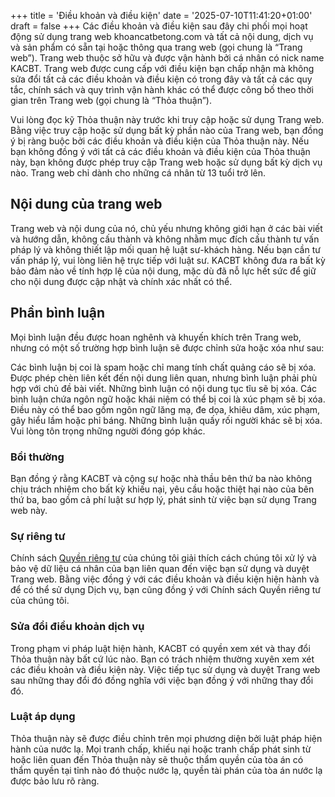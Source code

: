 +++
title = 'Điều khoản và điều kiện'
date = '2025-07-10T11:41:20+01:00'
draft = false
+++
Các điều khoản và điều kiện sau đây chi phối mọi hoạt động sử dụng trang web khoancatbetong.com và tất cả nội dung, dịch vụ và sản phẩm có sẵn tại hoặc thông qua trang web (gọi chung là “Trang web”). Trang web thuộc sở hữu và được vận hành bởi cá nhân có nick name KACBT. Trang web được cung cấp với điều kiện bạn chấp nhận mà không sửa đổi tất cả các điều khoản và điều kiện có trong đây và tất cả các quy tắc, chính sách và quy trình vận hành khác có thể được công bố theo thời gian trên Trang web (gọi chung là “Thỏa thuận”).

Vui lòng đọc kỹ Thỏa thuận này trước khi truy cập hoặc sử dụng Trang web. Bằng việc truy cập hoặc sử dụng bất kỳ phần nào của Trang web, bạn đồng ý bị ràng buộc bởi các điều khoản và điều kiện của Thỏa thuận này. Nếu bạn không đồng ý với tất cả các điều khoản và điều kiện của Thỏa thuận này, bạn không được phép truy cập Trang web hoặc sử dụng bất kỳ dịch vụ nào. Trang web chỉ dành cho những cá nhân từ 13 tuổi trở lên.

## Nội dung của trang web
Trang web và nội dung của nó, chủ yếu nhưng không giới hạn ở các bài viết và hướng dẫn, không cấu thành và không nhằm mục đích cấu thành tư vấn pháp lý và không thiết lập mối quan hệ luật sư-khách hàng. Nếu bạn cần tư vấn pháp lý, vui lòng liên hệ trực tiếp với luật sư. KACBT không đưa ra bất kỳ bảo đảm nào về tính hợp lệ của nội dung, mặc dù đã nỗ lực hết sức để giữ cho nội dung được cập nhật và chính xác nhất có thể.

## Phần bình luận
Mọi bình luận đều được hoan nghênh và khuyến khích trên Trang web, nhưng có một số trường hợp bình luận sẽ được chỉnh sửa hoặc xóa như sau:

Các bình luận bị coi là spam hoặc chỉ mang tính chất quảng cáo sẽ bị xóa. Được phép chèn liên kết đến nội dung liên quan, nhưng bình luận phải phù hợp với chủ đề bài viết.
Những bình luận có nội dung tục tĩu sẽ bị xóa.
Các bình luận chứa ngôn ngữ hoặc khái niệm có thể bị coi là xúc phạm sẽ bị xóa. Điều này có thể bao gồm ngôn ngữ lăng mạ, đe dọa, khiêu dâm, xúc phạm, gây hiểu lầm hoặc phỉ báng.
Những bình luận quấy rối người khác sẽ bị xóa. Vui lòng tôn trọng những người đóng góp khác.

### Bồi thường
Bạn đồng ý rằng KACBT và cộng sự hoặc nhà thầu bên thứ ba nào không chịu trách nhiệm cho bất kỳ khiếu nại, yêu cầu hoặc thiệt hại nào của bên thứ ba, bao gồm cả phí luật sư hợp lý, phát sinh từ việc bạn sử dụng Trang web này.

### Sự riêng tư
Chính sách [Quyền riêng tư](/chinh-sach) của chúng tôi giải thích cách chúng tôi xử lý và bảo vệ dữ liệu cá nhân của bạn liên quan đến việc bạn sử dụng và duyệt Trang web. Bằng việc đồng ý với các điều khoản và điều kiện hiện hành và để có thể sử dụng Dịch vụ, bạn cũng đồng ý với Chính sách Quyền riêng tư của chúng tôi.

### Sửa đổi điều khoản dịch vụ
Trong phạm vi pháp luật hiện hành, KACBT có quyền xem xét và thay đổi Thỏa thuận này bất cứ lúc nào. Bạn có trách nhiệm thường xuyên xem xét các điều khoản và điều kiện này. Việc tiếp tục sử dụng và duyệt Trang web sau những thay đổi đó đồng nghĩa với việc bạn đồng ý với những thay đổi đó.

### Luật áp dụng
Thỏa thuận này sẽ được điều chỉnh trên mọi phương diện bởi luật pháp hiện hành của nước lạ. Mọi tranh chấp, khiếu nại hoặc tranh chấp phát sinh từ hoặc liên quan đến Thỏa thuận này sẽ thuộc thẩm quyền của tòa án có thẩm quyền tại tỉnh nào đó thuộc nước lạ, quyền tài phán của tòa án nước lạ được bảo lưu rõ ràng.